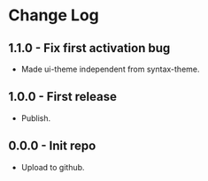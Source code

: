 # Change Log

## 1.1.0 - Fix first activation bug

* Made ui-theme independent from syntax-theme.

## 1.0.0 - First release

* Publish.

## 0.0.0 - Init repo

* Upload to github.
